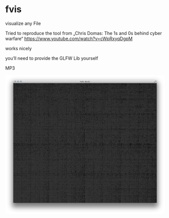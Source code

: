 fvis
====

visualize any File



Tried to reproduce the tool from „Chris Domas: The 1s and 0s behind
cyber warfare“
https://www.youtube.com/watch?v=cWpRxyqDgpM

works nicely

you’ll need to provide the GLFW Lib yourself

MP3

![alt tag](https://raw.githubusercontent.com/Fredmf/fvis/master/mp3.png)
